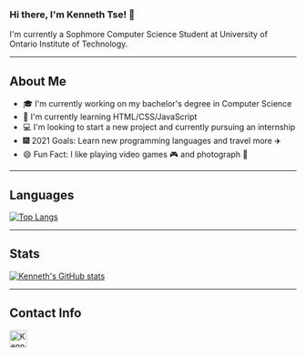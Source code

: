 ### Hi there, I'm Kenneth Tse! 👋

I'm currently a Sophmore Computer Science Student at University of Ontario Institute of Technology.

---

## About Me
- 🎓 I'm currently working on my bachelor's degree in Computer Science
- 📖 I'm currently learning HTML/CSS/JavaScript
- 💻 I'm looking to start a new project and currently pursuing an internship
- 🎆 2021 Goals: Learn new programming languages and travel more ✈️
- 😄 Fun Fact: I like playing video games 🎮 and photograph 📸

---

## Languages
[![Top Langs](https://github-readme-stats.vercel.app/api/top-langs/?username=kennethtse14&layout=compact)](https://github.com/kennethtse14/github-readme-stats)

---

## Stats
[![Kenneth's GitHub stats](https://github-readme-stats.vercel.app/api?username=kennethtse14&count_private=true&show_icons=true&theme=tokyonight)](https://github.com/kennethtse14/github-readme-stats)

---


## Contact Info
[<img align="left" width="30px" target="_blank" src="https://simpleicons.org/icons/linkedin.svg" alt="Kenneth's Linkedin" />][linkedin]


[linkedin]: https://www.linkedin.com/in/kennethtse14/




